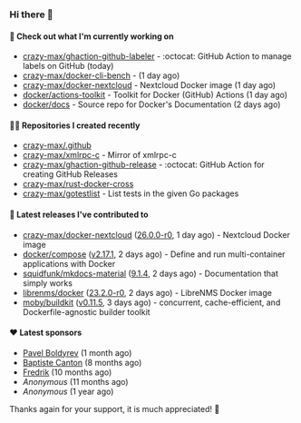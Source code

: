 ### Hi there 👋

#### 👷 Check out what I'm currently working on

- [crazy-max/ghaction-github-labeler](https://github.com/crazy-max/ghaction-github-labeler) - :octocat: GitHub Action to manage labels on GitHub (today)
- [crazy-max/docker-cli-bench](https://github.com/crazy-max/docker-cli-bench) -  (1 day ago)
- [crazy-max/docker-nextcloud](https://github.com/crazy-max/docker-nextcloud) - Nextcloud Docker image (1 day ago)
- [docker/actions-toolkit](https://github.com/docker/actions-toolkit) - Toolkit for Docker (GitHub) Actions (1 day ago)
- [docker/docs](https://github.com/docker/docs) - Source repo for Docker&#39;s Documentation (2 days ago)

#### 👨‍💻 Repositories I created recently

- [crazy-max/.github](https://github.com/crazy-max/.github)
- [crazy-max/xmlrpc-c](https://github.com/crazy-max/xmlrpc-c) - Mirror of xmlrpc-c
- [crazy-max/ghaction-github-release](https://github.com/crazy-max/ghaction-github-release) - :octocat: GitHub Action for creating GitHub Releases
- [crazy-max/rust-docker-cross](https://github.com/crazy-max/rust-docker-cross)
- [crazy-max/gotestlist](https://github.com/crazy-max/gotestlist) - List tests in the given Go packages

#### 🚀 Latest releases I've contributed to

- [crazy-max/docker-nextcloud](https://github.com/crazy-max/docker-nextcloud) ([26.0.0-r0](https://github.com/crazy-max/docker-nextcloud/releases/tag/26.0.0-r0), 1 day ago) - Nextcloud Docker image
- [docker/compose](https://github.com/docker/compose) ([v2.17.1](https://github.com/docker/compose/releases/tag/v2.17.1), 2 days ago) - Define and run multi-container applications with Docker
- [squidfunk/mkdocs-material](https://github.com/squidfunk/mkdocs-material) ([9.1.4](https://github.com/squidfunk/mkdocs-material/releases/tag/9.1.4), 2 days ago) - Documentation that simply works
- [librenms/docker](https://github.com/librenms/docker) ([23.2.0-r0](https://github.com/librenms/docker/releases/tag/23.2.0-r0), 2 days ago) - LibreNMS Docker image
- [moby/buildkit](https://github.com/moby/buildkit) ([v0.11.5](https://github.com/moby/buildkit/releases/tag/v0.11.5), 3 days ago) - concurrent, cache-efficient, and Dockerfile-agnostic builder toolkit

#### ❤️ Latest sponsors
- [Pavel Boldyrev](https://github.com/bpg) (1 month ago)
- [Baptiste Canton](https://github.com/batmac) (8 months ago)
- [Fredrik](https://github.com/fredrikscode) (10 months ago)
- _Anonymous_ (11 months ago)
- _Anonymous_ (1 year ago)

Thanks again for your support, it is much appreciated! 🙏
